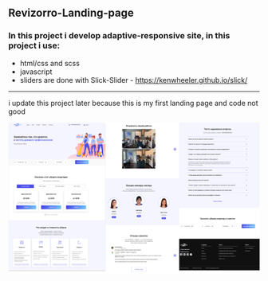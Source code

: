 ## Revizorro-Landing-page
### In this project i develop adaptive-responsive site, in this project i use:
+ html/css and scss
+ javascript
+ sliders are done with Slick-Slider - https://kenwheeler.github.io/slick/

___
i update this project later because this is my first landing page and code not good

![Revizorro-Landing-page](/preview.png)
